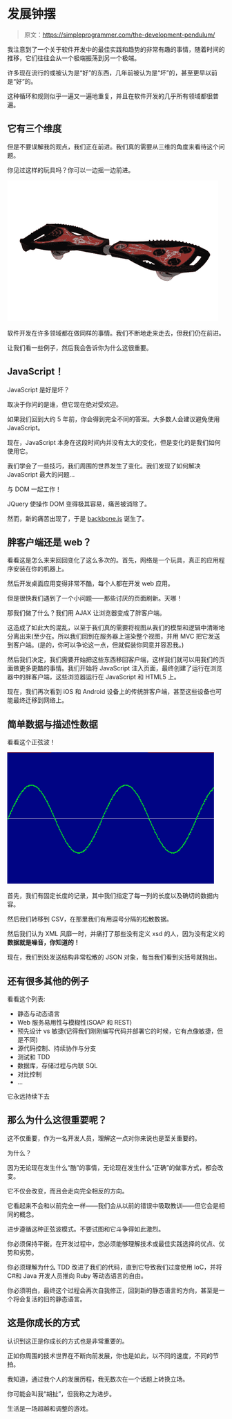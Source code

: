 # 发展钟摆

> 原文：<https://simpleprogrammer.com/the-development-pendulum/>

我注意到了一个关于软件开发中的最佳实践和趋势的非常有趣的事情，随着时间的推移，它们往往会从一个极端振荡到另一个极端。

许多现在流行的或被认为是“好”的东西，几年前被认为是“坏”的，甚至更早以前是“好”的。

这种循环和规则似乎一遍又一遍地重复，并且在软件开发的几乎所有领域都很普遍。

## 它有三个维度

但是不要误解我的观点，我们正在前进。我们真的需要从三维的角度来看待这个问题。

你见过这样的玩具吗？你可以一边摇一边前进。



![snakeboard](img/2d7db5a1e1c5b66499266ed8ce327641.png "snakeboard")



软件开发在许多领域都在做同样的事情。我们不断地走来走去，但我们仍在前进。

让我们看一些例子，然后我会告诉你为什么这很重要。

## JavaScript！

JavaScript 是好是坏？

取决于你问的是谁，但它现在绝对受欢迎。

如果我们回到大约 5 年前，你会得到完全不同的答案。大多数人会建议避免使用 JavaScript。

现在，JavaScript 本身在这段时间内并没有太大的变化，但是变化的是我们如何使用它。

我们学会了一些技巧，我们周围的世界发生了变化。我们发现了如何解决 JavaScript 最大的问题…

与 DOM 一起工作！

JQuery 使操作 DOM 变得极其容易，痛苦被消除了。

然而，新的痛苦出现了，于是 [backbone.js](http://wiht.link/backbonejs-intro) 诞生了。

## 胖客户端还是 web？

看看这是怎么来来回回变化了这么多次的。首先，网络是一个玩具，真正的应用程序安装在你的机器上。

然后开发桌面应用变得非常不酷，每个人都在开发 web 应用。

但是很快我们遇到了一个小问题——那些讨厌的页面刷新。天哪！

那我们做了什么？我们用 AJAX 让浏览器变成了胖客户端。

这造成了如此大的混乱，以至于我们真的需要将视图从我们的模型和逻辑中清晰地分离出来(至少在。所以我们回到在服务器上渲染整个视图，并用 MVC 把它发送到客户端。(是的，你可以争论这一点，但就假装你同意并容忍我。)

然后我们决定，我们需要开始把这些东西移回客户端，这样我们就可以用我们的页面做更多更酷的事情。我们开始将 JavaScript 注入页面，最终创建了运行在浏览器中的胖客户端，这些浏览器运行在 JavaScript 和 HTML5 上。

现在，我们再次看到 iOS 和 Android 设备上的传统胖客户端，甚至这些设备也可能最终迁移到网络上。

## 简单数据与描述性数据

看看这个正弦波！



![SineWave](img/3501a3885dea837272888698698e526f.png "SineWave")



首先，我们有固定长度的记录，其中我们指定了每一列的长度以及确切的数据内容。

然后我们转移到 CSV，在那里我们有用逗号分隔的松散数据。

然后我们认为 XML 风靡一时，并痛打了那些没有定义 xsd 的人，因为没有定义的**数据就是噪音，你知道的！**

现在，我们到处发送结构非常松散的 JSON 对象，每当我们看到尖括号就抛出。

## 还有很多其他的例子

看看这个列表:

*   静态与动态语言
*   Web 服务易用性与模糊性(SOAP 和 REST)
*   预先设计 vs 敏捷(记得我们刚刚编写代码并部署它的时候，它有点像敏捷，但是不同)
*   源代码控制、持续协作与分支
*   测试和 TDD
*   数据库，存储过程与内联 SQL
*   对比控制
*   …

它永远持续下去

## 那么为什么这很重要呢？

这不仅重要，作为一名开发人员，理解这一点对你来说也是至关重要的。

为什么？

因为无论现在发生什么“酷”的事情，无论现在发生什么“正确”的做事方式，都会改变。

它不仅会改变，而且会走向完全相反的方向。

它看起来不会和以前完全一样——我们会从以前的错误中吸取教训——但它会是相同的概念。

进步遵循这种正弦波模式。不要试图和它斗争得如此激烈。

你必须保持平衡。在开发过程中，您必须能够理解技术或最佳实践选择的优点、优势和劣势。

你必须理解为什么 TDD 改进了我们的代码，直到它导致我们过度使用 IoC，并将 C#和 Java 开发人员推向 Ruby 等动态语言的自由。

你必须明白，最终这个过程会再次自我修正，回到新的静态语言的方向，甚至是一个将会复活的旧的静态语言。

## 这是你成长的方式

认识到这正是你成长的方式也是非常重要的。

正如你周围的技术世界在不断向前发展，你也是如此，以不同的速度，不同的节拍。

我知道，通过我个人的发展历程，我无数次在一个话题上转换立场。

你可能会叫我“胡扯”，但我称之为进步。

生活是一场超越和调整的游戏。